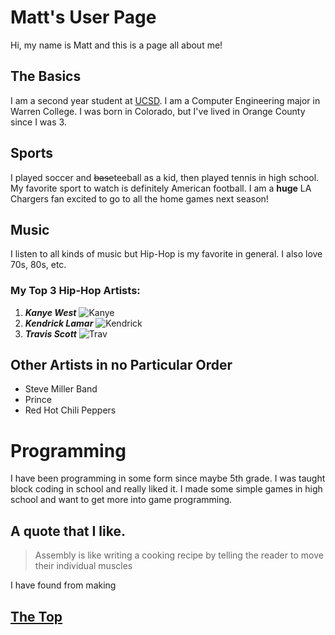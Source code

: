 # Matt's User Page
Hi, my name is Matt and this is a page all about me!
## The Basics
I am a second year student at [UCSD](https://ucsd.edu/). I am a Computer Engineering major in Warren College. I was born in Colorado, but I've lived in Orange County since I was 3. 
## Sports
I played soccer and ~~base~~teeball as a kid, then played tennis in high school. My favorite sport to watch is definitely American football. I am a **huge** LA Chargers fan excited to go to all the home games next season!
## Music
I listen to all kinds of music but Hip-Hop is my favorite in general. I also love 70s, 80s, etc.

### My Top 3 Hip-Hop Artists:

1. ***Kanye West*** 
![Kanye](https://i.imgflip.com/41j06n.png?a475416)
2. ***Kendrick Lamar***
![Kendrick](https://i.redd.it/r5scq17olyry.jpg) 
3. ***Travis Scott***
![Trav](https://i.pinimg.com/736x/5d/6a/ef/5d6aef6f1513c5e4ff365e989e5c772c.jpg)


## Other Artists in no Particular Order
- Steve Miller Band
- Prince
- Red Hot Chili Peppers

# Programming
I have been programming in some form since maybe 5th grade. I was taught block coding in school and really liked it. I made some simple games in high school and want to get more into game programming.

## A quote that I like.

> Assembly is like writing a cooking recipe by telling the reader to move their individual muscles




I have found from making
## [The Top]()





